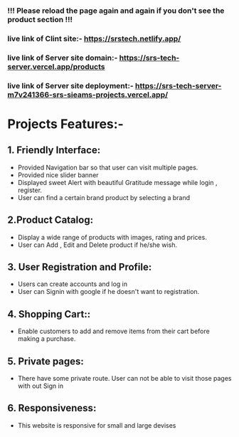  ### !!! Please reload the page again and again if you don't see the product section !!!
### live link of Clint site:- https://srstech.netlify.app/
### live link of Server site domain:- https://srs-tech-server.vercel.app/products
### live link of Server site deployment:- https://srs-tech-server-m7v241366-srs-sieams-projects.vercel.app/
# Projects Features:-
## 1. Friendly Interface: 
  + Provided Navigation bar so that user can visit multiple pages.
  + Provided nice slider banner
  + Displayed sweet Alert with beautiful Gratitude message while login , register.
  + User can find a certain brand product by selecting a brand
## 2.Product Catalog:
  + Display a wide range of products with images, rating and prices.
  + User can Add , Edit and Delete product if he/she wish.
## 3. User Registration and Profile:
  + Users can create accounts and log in 
  + User can Signin with google if he doesn't want to registration.
## 4. Shopping Cart::
  + Enable customers to add and remove items from their cart before making a purchase.
## 5. Private pages:
  + There have some private route. User can not be able to visit those pages with out Sign in
## 6. Responsiveness:
  + This website is responsive for small and large devises

